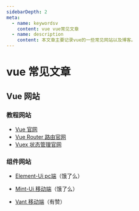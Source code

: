 ```yaml
---
sidebarDepth: 2
meta:
  - name: keywordsv
    content: vue vue常见文章
  - name: description
    content: 本文章主要记录vue的一些常见网站以及博客。
---
```


# vue 常见文章


## Vue 网站

### 教程网站

- [Vue 官网](https://cn.vuejs.org/v2/guide/installation.html)
- [Vue Router 路由官网](https://router.vuejs.org/zh/)
- [Vuex 状态管理官网](https://vuex.vuejs.org/zh/)


### 组件网站

- [Element-Ui pc端](http://element.eleme.io/#/zh-CN/component/installation)（饿了么）
- [Mint-Ui 移动端](https://mint-ui.github.io/#!/zh-cn)（饿了么）

- [Vant 移动端](https://youzan.github.io/vant/#/zh-CN/tabbar)（有赞）

